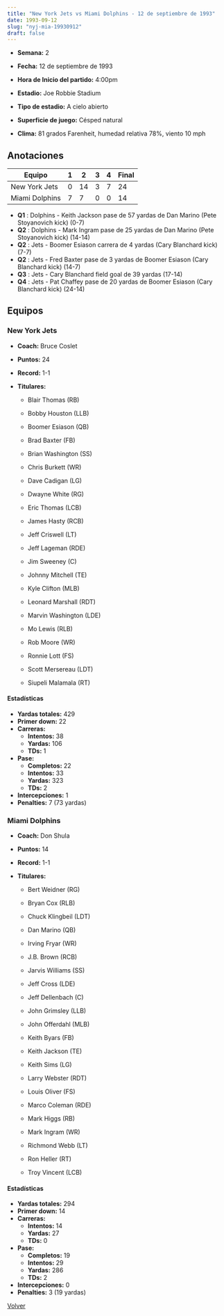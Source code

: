 ```yaml
---
title: "New York Jets vs Miami Dolphins - 12 de septiembre de 1993"
date: 1993-09-12
slug: "nyj-mia-19930912"
draft: false
---
```


* **Semana:** 2
* **Fecha:** 12 de septiembre de 1993

* **Hora de Inicio del partido:** 4:00pm
* **Estadio:** Joe Robbie Stadium
* **Tipo de estadio:** A cielo abierto
* **Superficie de juego:** Césped natural
* **Clima:** 81 grados Farenheit, humedad relativa 78%, viento 10 mph





## Anotaciones
| Equipo | 1 | 2 | 3 | 4 | Final |
|--------|---|---|---|---|-------|
| New York Jets  | 0 | 14 | 3 | 7  | 24 |
| Miami Dolphins  | 7 | 7 | 0 | 0  | 14 |
* **Q1** : Dolphins - Keith Jackson pase de 57 yardas de Dan Marino (Pete Stoyanovich kick) (0-7)
* **Q2** : Dolphins - Mark Ingram pase de 25 yardas de Dan Marino (Pete Stoyanovich kick) (14-14)
* **Q2** : Jets - Boomer Esiason carrera de 4 yardas (Cary Blanchard kick) (7-7)
* **Q2** : Jets - Fred Baxter pase de 3 yardas de Boomer Esiason (Cary Blanchard kick) (14-7)
* **Q3** : Jets - Cary Blanchard field goal de 39 yardas (17-14)
* **Q4** : Jets - Pat Chaffey pase de 20 yardas de Boomer Esiason (Cary Blanchard kick) (24-14)


## Equipos


### New York Jets
* **Coach:** Bruce Coslet
* **Puntos:** 24
* **Record:** 1-1
* **Titulares:** 

  * Blair Thomas (RB) 

  * Bobby Houston (LLB) 

  * Boomer Esiason (QB) 

  * Brad Baxter (FB) 

  * Brian Washington (SS) 

  * Chris Burkett (WR) 

  * Dave Cadigan (LG) 

  * Dwayne White (RG) 

  * Eric Thomas (LCB) 

  * James Hasty (RCB) 

  * Jeff Criswell (LT) 

  * Jeff Lageman (RDE) 

  * Jim Sweeney (C) 

  * Johnny Mitchell (TE) 

  * Kyle Clifton (MLB) 

  * Leonard Marshall (RDT) 

  * Marvin Washington (LDE) 

  * Mo Lewis (RLB) 

  * Rob Moore (WR) 

  * Ronnie Lott (FS) 

  * Scott Mersereau (LDT) 

  * Siupeli Malamala (RT) 

#### Estadísticas
* **Yardas totales:** 429
* **Primer down:** 22
* **Carreras:**
  * **Intentos:** 38
  * **Yardas:** 106
  * **TDs:** 1
* **Pase:**
  * **Completos:** 22
  * **Intentos:** 33
  * **Yardas:** 323
  * **TDs:** 2
* **Intercepciones:** 1
* **Penalties:** 7 (73 yardas)

### Miami Dolphins
* **Coach:** Don Shula
* **Puntos:** 14
* **Record:** 1-1
* **Titulares:** 

  * Bert Weidner (RG) 

  * Bryan Cox (RLB) 

  * Chuck Klingbeil (LDT) 

  * Dan Marino (QB) 

  * Irving Fryar (WR) 

  * J.B. Brown (RCB) 

  * Jarvis Williams (SS) 

  * Jeff Cross (LDE) 

  * Jeff Dellenbach (C) 

  * John Grimsley (LLB) 

  * John Offerdahl (MLB) 

  * Keith Byars (FB) 

  * Keith Jackson (TE) 

  * Keith Sims (LG) 

  * Larry Webster (RDT) 

  * Louis Oliver (FS) 

  * Marco Coleman (RDE) 

  * Mark Higgs (RB) 

  * Mark Ingram (WR) 

  * Richmond Webb (LT) 

  * Ron Heller (RT) 

  * Troy Vincent (LCB) 

#### Estadísticas
* **Yardas totales:** 294
* **Primer down:** 14
* **Carreras:**
  * **Intentos:** 14
  * **Yardas:** 27
  * **TDs:** 0
* **Pase:**
  * **Completos:** 19
  * **Intentos:** 29
  * **Yardas:** 286
  * **TDs:** 2
* **Intercepciones:** 0
* **Penalties:** 3 (19 yardas)


[Volver](/historia/1993)
